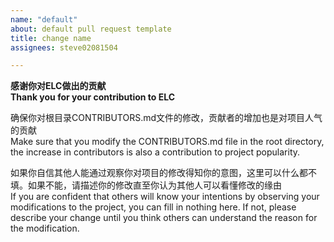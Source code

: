 ```yaml
---
name: "default"
about: default pull request template
title: change name
assignees: steve02081504

---
```

**感谢你对ELC做出的贡献**  
**Thank you for your contribution to ELC**  

确保你对根目录CONTRIBUTORS.md文件的修改，贡献者的增加也是对项目人气的贡献  
Make sure that you modify the CONTRIBUTORS.md file in the root directory, the increase in contributors is also a contribution to project popularity.  

如果你自信其他人能通过观察你对项目的修改得知你的意图，这里可以什么都不填。如果不能，请描述你的修改直至你认为其他人可以看懂修改的缘由  
If you are confident that others will know your intentions by observing your modifications to the project, you can fill in nothing here. If not, please describe your change until you think others can understand the reason for the modification.  
